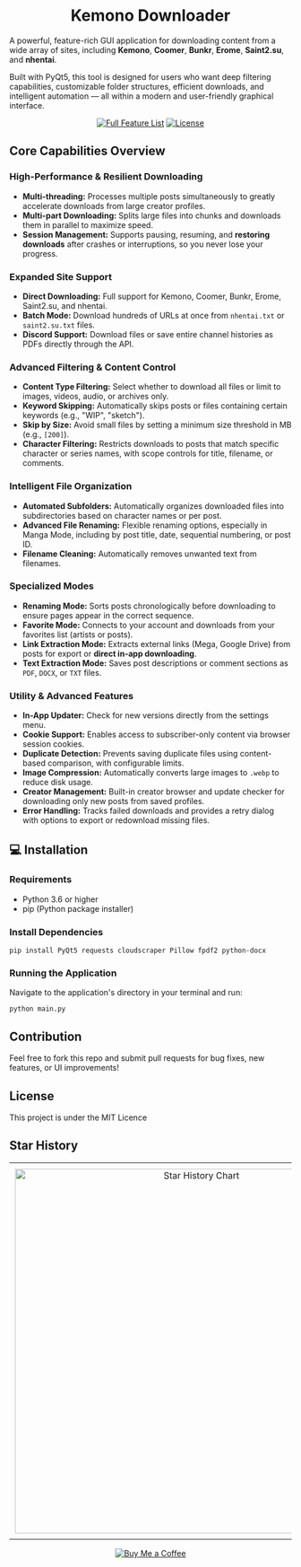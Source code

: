 <h1 align="center">Kemono Downloader</h1>

<p>A powerful, feature-rich GUI application for downloading content from a wide array of sites, including <strong>Kemono</strong>, <strong>Coomer</strong>, <strong>Bunkr</strong>, <strong>Erome</strong>, <strong>Saint2.su</strong>, and <strong>nhentai</strong>.</p>
<p>Built with PyQt5, this tool is designed for users who want deep filtering capabilities, customizable folder structures, efficient downloads, and intelligent automation — all within a modern and user-friendly graphical interface.</p>

<div align="center">
    <a href="features.md"><img src="https://img.shields.io/badge/📚%20Full%20Feature%20List-FFD700?style=for-the-badge&logoColor=black&color=FFD700" alt="Full Feature List"></a>
    <a href="LICENSE"><img src="https://img.shields.io/badge/📝%20License-90EE90?style=for-the-badge&logoColor=black&color=90EE90" alt="License"></a>
</div>

<h2>Core Capabilities Overview</h2>
<h3>High-Performance &amp; Resilient Downloading</h3>
<ul>
  <li><strong>Multi-threading:</strong> Processes multiple posts simultaneously to greatly accelerate downloads from large creator profiles.</li>
  <li><strong>Multi-part Downloading:</strong> Splits large files into chunks and downloads them in parallel to maximize speed.</li>
  <li><strong>Session Management:</strong> Supports pausing, resuming, and <strong>restoring downloads</strong> after crashes or interruptions, so you never lose your progress.</li>
</ul>
<h3>Expanded Site Support</h3>
<ul>
  <li><strong>Direct Downloading:</strong> Full support for Kemono, Coomer, Bunkr, Erome, Saint2.su, and nhentai.</li>
  <li><strong>Batch Mode:</strong> Download hundreds of URLs at once from <code>nhentai.txt</code> or <code>saint2.su.txt</code> files.</li>
  <li><strong>Discord Support:</strong> Download files or save entire channel histories as PDFs directly through the API.</li>
</ul>
<h3>Advanced Filtering &amp; Content Control</h3>
<ul>
  <li><strong>Content Type Filtering:</strong> Select whether to download all files or limit to images, videos, audio, or archives only.</li>
  <li><strong>Keyword Skipping:</strong> Automatically skips posts or files containing certain keywords (e.g., "WIP", "sketch").</li>
  <li><strong>Skip by Size:</strong> Avoid small files by setting a minimum size threshold in MB (e.g., <code>[200]</code>).</li>
  <li><strong>Character Filtering:</strong> Restricts downloads to posts that match specific character or series names, with scope controls for title, filename, or comments.</li>
</ul>
<h3>Intelligent File Organization</h3>
<ul>
  <li><strong>Automated Subfolders:</strong> Automatically organizes downloaded files into subdirectories based on character names or per post.</li>
  <li><strong>Advanced File Renaming:</strong> Flexible renaming options, especially in Manga Mode, including by post title, date, sequential numbering, or post ID.</li>
  <li><strong>Filename Cleaning:</strong> Automatically removes unwanted text from filenames.</li>
</ul>
<h3>Specialized Modes</h3>
<ul>
  <li><strong>Renaming Mode:</strong> Sorts posts chronologically before downloading to ensure pages appear in the correct sequence.</li>
  <li><strong>Favorite Mode:</strong> Connects to your account and downloads from your favorites list (artists or posts).</li>
  <li><strong>Link Extraction Mode:</strong> Extracts external links (Mega, Google Drive) from posts for export or <strong>direct in-app downloading</strong>.</li>
  <li><strong>Text Extraction Mode:</strong> Saves post descriptions or comment sections as <code>PDF</code>, <code>DOCX</code>, or <code>TXT</code> files.</li>
</ul>
<h3>Utility &amp; Advanced Features</h3>
<ul>
  <li><strong>In-App Updater:</strong> Check for new versions directly from the settings menu.</li>
  <li><strong>Cookie Support:</strong> Enables access to subscriber-only content via browser session cookies.</li>
  <li><strong>Duplicate Detection:</strong> Prevents saving duplicate files using content-based comparison, with configurable limits.</li>
  <li><strong>Image Compression:</strong> Automatically converts large images to <code>.webp</code> to reduce disk usage.</li>
  <li><strong>Creator Management:</strong> Built-in creator browser and update checker for downloading only new posts from saved profiles.</li>
  <li><strong>Error Handling:</strong> Tracks failed downloads and provides a retry dialog with options to export or redownload missing files.</li>
</ul>
<h2>💻 Installation</h2>
<h3>Requirements</h3>
<ul>
  <li>Python 3.6 or higher</li>
  <li>pip (Python package installer)</li>
</ul>
<h3>Install Dependencies</h3>
<pre><code>pip install PyQt5 requests cloudscraper Pillow fpdf2 python-docx
</code></pre>
<h3>Running the Application</h3>
<p>Navigate to the application's directory in your terminal and run:</p>
<pre><code>python main.py
</code></pre>
<h2>Contribution</h2>
<p>Feel free to fork this repo and submit pull requests for bug fixes, new features, or UI improvements!</p>
<h2>License</h2>
<p>This project is under the MIT Licence</p>
<h2>Star History</h2>
<table align="center" style="border-collapse: collapse; border: none; margin-left: auto; margin-right: auto;">
  <tbody>
    <tr>
      <td align="center" valign="middle" style="padding: 10px; border: none;">
        <a href="https://www.star-history.com/#Yuvi9587/Kemono-Downloader&amp;Date">
          <img src="https://api.star-history.com/svg?repos=Yuvi9587/Kemono-Downloader&amp;type=Date" alt="Star History Chart" width="650">
        </a>
      </td>
    </tr>
  </tbody>
</table>
<p align="center">
  <a href="https://buymeacoffee.com/yuvi9587">
    <img src="https://img.shields.io/badge/🍺%20Buy%20Me%20a%20Coffee-FFCCCB?style=for-the-badge&amp;logoColor=black&amp;color=FFDD00" alt="Buy Me a Coffee">
  </a>
</p>
